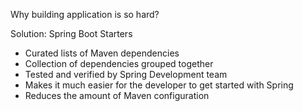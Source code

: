 Why building application is so hard?

Solution: Spring Boot Starters
* Curated lists of Maven dependencies
* Collection of dependencies grouped together
* Tested and verified by Spring Development team
* Makes it much easier for the developer to get started with Spring
* Reduces the amount of Maven configuration